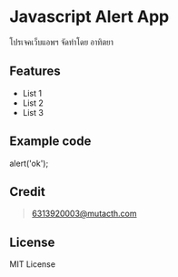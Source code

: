 # Javascript Alert App
โปรเจคเว็บแอพฯ จัดทำโดย อาทิตยา
## Features
+ List 1
+ List 2
+ List 3
## Example code
> <javascript>
  alert('ok');
  </javascript>
## Credit
> 6313920003@mutacth.com
## License
MIT License
